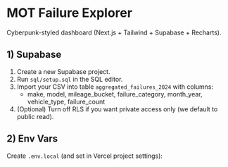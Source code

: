 # MOT Failure Explorer

Cyberpunk-styled dashboard (Next.js + Tailwind + Supabase + Recharts).

## 1) Supabase
1. Create a new Supabase project.
2. Run `sql/setup.sql` in the SQL editor.
3. Import your CSV into table `aggregated_failures_2024` with columns:
   - make, model, mileage_bucket, failure_category, month_year, vehicle_type, failure_count
4. (Optional) Turn off RLS if you want private access only (we default to public read).

## 2) Env Vars
Create `.env.local` (and set in Vercel project settings):
